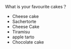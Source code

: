  What is your favourite cakes？
- Cheese cake
- Sachertorte
- Cheese Cake
- Tiramisu
- apple tarto
- Chocolate cake
